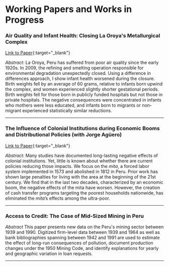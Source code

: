 # Working Papers and Works in Progress

### Air Quality and Infant Health: Closing La Oroya's Metallurgical Complex
[Link to Paper](https://drive.google.com/file/d/17B6Q377l9IkMrj9oRHBWexytIuVbejbr/view?usp=share_link){:target="_blank"}

*Abstract*: La Oroya, Peru has suffered from poor air quality since the early 1920s. In 2009, the
refining and smelting operation responsible for environmental degradation unexpectedly closed. Using a difference in differences approach, I show infant health worsened during the closure. Birth weights fell by an average of 60 grams, relative to infants born upwind the complex, and women experienced slightly shorter gestational periods. Birth weights fell for those born in publicly funded hospitals but not those in private hospitals. The negative consequences were concentrated in infants who mothers were less educated, and infants born to migrants or non-migrant experienced statistically similar reductions.

---

### The Influence of Colonial Institutions during Economic Booms and Distributional Policies (with Jorge Ag&uuml;ero)
[Link to Paper](https://drive.google.com/file/d/1Ljzc3Uux94a-e7e0zrlYRih8ti5-b-Y5/view?usp=sharing){:target="_blank"}

*Abstract*: Many studies have documented long-lasting negative effects of colonial institutions. Yet, little is known about whether there are current policies reducing those impacts. We focus on the *mita*, a forced labor system implemented in 1573 and abolished in 1812 in Peru. Prior work has shown large penalties for living with the area at the beginning of the 21st century. We find that in the last two decades, characterized by an economic boom, the negative effects of the mita have worsen. However, the creation of cash transfer programs targeting the poorest households nationwide, has eliminated the *mita*’s effects among the ultra-poor.

---

### Access to Credit: The Case of Mid-Sized Mining in Peru

*Abstract* This paper presents new data on the Peru's mining sector between 1939 and 1990. Digitized firm-level data between 1939 and 1964 as well as bank bibliographies spanning between 1942 and 1991 are used to estimate the effect of long-run consequences of pollution, document production changes under the 1950 Mining Code, and identify explanations for yearly and geographic variation in loan requests. 

---
